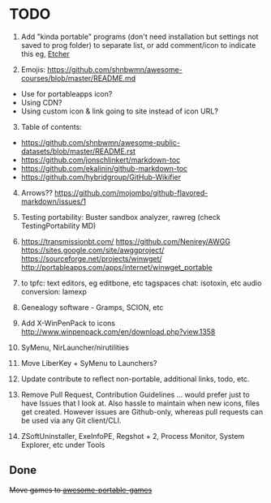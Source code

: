  
# TODO

1. Add "kinda portable" programs (don't need installation but settings not saved to prog folder)
to separate list, or add comment/icon to indicate this
eg, [Etcher](https://www.portablefreeware.com/forums/viewtopic.php?p=84074)

2. Emojis: https://github.com/shnbwmn/awesome-courses/blob/master/README.md
  * Use for portableapps icon?
  * Using CDN?
  * Using custom icon & link going to site instead of icon URL?

3. Table of contents:
 * https://github.com/shnbwmn/awesome-public-datasets/blob/master/README.rst
 * https://github.com/jonschlinkert/markdown-toc
 * https://github.com/ekalinin/github-markdown-toc
 * https://github.com/hybridgroup/GitHub-Wikifier

4. Arrows?? https://github.com/mojombo/github-flavored-markdown/issues/1

5. Testing portability: Buster sandbox analyzer, rawreg (check TestingPortability MD)
  
6. https://transmissionbt.com/
https://github.com/Nenirey/AWGG
https://sites.google.com/site/awggproject/
https://sourceforge.net/projects/winwget/
http://portableapps.com/apps/internet/winwget_portable

7. to tpfc: text editors, eg editbone, etc
tagspaces
chat: isotoxin, etc
audio conversion: lamexp

8. Genealogy software - Gramps, SCION, etc

9. Add X-WinPenPack to icons
http://www.winpenpack.com/en/download.php?view.1358

10. SyMenu, NirLauncher/nirutilities

11. Move LiberKey + SyMenu to Launchers?

12. Update contribute to reflect non-portable, additional links, todo, etc.

13. Remove Pull Request, Contribution Guidelines ... would prefer just to have Issues that I look at. Also hassle to maintain when new icons, files get created. However issues are Github-only, whereas pull requests can be used via any Git client/CLI.

14. ZSoftUninstaller, ExeInfoPE, Regshot + 2, Process Monitor, System Explorer, etc under Tools

## Done

<s>Move games to [awesome-portable-games](https://github.com/shnbwmn/awesome-portable-games)</s>
